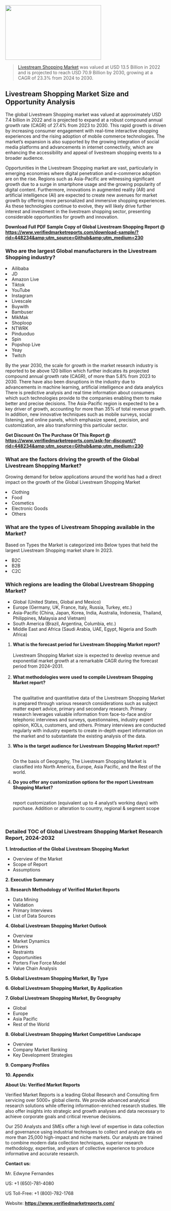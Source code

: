<img src="https://ffe5etoiles.com/wp-content/uploads/2024/12/MST1-300x171.png" alt="" width="300" height="171" class="alignnone size-medium wp-image-20088" /><blockquote><p><p><a href="https://www.verifiedmarketreports.com/download-sample/?rid=448234&utm_source=Github&utm_medium=230" target="_blank">Livestream Shopping Market</a> was valued at USD 13.5 Billion in 2022 and is projected to reach USD 70.9 Billion by 2030, growing at a CAGR of 23.3% from 2024 to 2030.</p></blockquote><p><h2>Livestream Shopping Market Size and Opportunity Analysis</h2><p>The global Livestream Shopping market was valued at approximately USD 7.4 billion in 2022 and is projected to expand at a robust compound annual growth rate (CAGR) of 27.4% from 2023 to 2030. This rapid growth is driven by increasing consumer engagement with real-time interactive shopping experiences and the rising adoption of mobile commerce technologies. The market’s expansion is also supported by the growing integration of social media platforms and advancements in internet connectivity, which are enhancing the accessibility and appeal of livestream shopping events to a broader audience.</p><p>Opportunities in the Livestream Shopping market are vast, particularly in emerging economies where digital penetration and e-commerce adoption are on the rise. Regions such as Asia-Pacific are witnessing significant growth due to a surge in smartphone usage and the growing popularity of digital content. Furthermore, innovations in augmented reality (AR) and artificial intelligence (AI) are expected to create new avenues for market growth by offering more personalized and immersive shopping experiences. As these technologies continue to evolve, they will likely drive further interest and investment in the livestream shopping sector, presenting considerable opportunities for growth and innovation.</p></p><p class=""><strong>Download Full PDF Sample Copy of Global Livestream Shopping Report @ <a href="https://www.verifiedmarketreports.com/download-sample/?rid=448234&amp;utm_source=Github&amp;utm_medium=230" target="_blank">https://www.verifiedmarketreports.com/download-sample/?rid=448234&amp;utm_source=Github&amp;utm_medium=230</a></strong></p><h3 id="" class="">Who are the largest Global manufacturers in the Livestream Shopping industry?</h3><p><li>Ailibaba</li><li> JD</li><li> Amazon Live</li><li> Tiktok</li><li> YouTube</li><li> Instagram</li><li> Livescale</li><li> Buywith</li><li> Bambuser</li><li> MikMak</li><li> Shoploop</li><li> NTWRK</li><li> Pinduoduo</li><li> Spin</li><li> Popshop Live</li><li> Yeay</li><li> Twitch</li></p><div class=""><div class="" dir="" data-message-author-role="" data-message-id="" data-message-model-slug=""><div class=""><div class=""><div class=""><div class="" dir="" data-message-author-role="" data-message-id="" data-message-model-slug=""><div class=""><div class=""><p>By the year 2030, the scale for growth in the market research industry is reported to be above 120 billion which further indicates its projected compound annual growth rate (CAGR), of more than 5.8% from 2023 to 2030. There have also been disruptions in the industry due to advancements in machine learning, artificial intelligence and data analytics There is predictive analysis and real time information about consumers which such technologies provide to the companies enabling them to make better and precise decisions. The Asia-Pacific region is expected to be a key driver of growth, accounting for more than 35% of total revenue growth. In addition, new innovative techniques such as mobile surveys, social listening, and online panels, which emphasize speed, precision, and customization, are also transforming this particular sector.</p><p><strong>Get Discount On The Purchase Of This Report @&nbsp; <a href="https://www.verifiedmarketreports.com/ask-for-discount/?rid=448234&amp;utm_source=Github&amp;utm_medium=230" target="_blank">https://www.verifiedmarketreports.com/ask-for-discount/?rid=448234&amp;utm_source=Github&amp;utm_medium=230</a></strong></p></div></div></div></div></div></div></div></div><h3 id="" class="">What are the factors driving the growth of the Global Livestream Shopping Market?</h3><p id="" class="">Growing demand for below applications around the world has had a direct impact on the growth of the Global Livestream Shopping Market</p><p id="" class=""><li>Clothing</li><li> Food</li><li> Cosmetics</li><li> Electronic Goods</li><li> Others</li></p><h3 id="" class="">What are the types of Livestream Shopping available in the Market?</h3><p id="" class="">Based on Types the Market is categorized into Below types that held the largest Livestream Shopping market share In 2023.</p><p id="" class=""><li>B2C</li><li> B2B</li><li> C2C</li></p><h3 id="" class="">Which regions are leading the Global Livestream Shopping Market?</h3><ul><li>Global (United States, Global and Mexico)</li><li>Europe (Germany, UK, France, Italy, Russia, Turkey, etc.)</li><li>Asia-Pacific (China, Japan, Korea, India, Australia, Indonesia, Thailand, Philippines, Malaysia and Vietnam)</li><li>South America (Brazil, Argentina, Columbia, etc.)</li><li>Middle East and Africa (Saudi Arabia, UAE, Egypt, Nigeria and South Africa)</li></ul><p><ol><li><strong>What is the forecast period for Livestream Shopping Market report?<br /></strong><br /><span data-sheets-root="1" data-sheets-value="{&quot;1&quot;:2,&quot;2&quot;:&quot;XXXX size is expected to develop revenue and exponential market growth at a remarkable CAGR during the forecast period from 2024&ndash;2030.&quot;}" data-sheets-userformat="{&quot;2&quot;:12674,&quot;4&quot;:{&quot;1&quot;:2,&quot;2&quot;:16776960},&quot;10&quot;:2,&quot;11&quot;:0,&quot;15&quot;:&quot;Arial&quot;,&quot;16&quot;:12}">Livestream Shopping Market size is expected to develop revenue and exponential market growth at a remarkable CAGR during the forecast period from 2024&ndash;2031.</span><br /><br /></li><li><strong>What methodologies were used to compile Livestream Shopping Market report?<br /><br /></strong><p>The qualitative and quantitative data of the&nbsp;Livestream Shopping Market is prepared through various research considerations such as subject matter expert advice, primary and secondary research. Primary research leverages valuable information from face-to-face and/or telephonic interviews and surveys, questionnaires, industry expert opinion, KOLs, customers, and others. Primary interviews are conducted regularly with industry experts to create in-depth expert information on the market and to substantiate the existing analysis of the data.&nbsp;</p></li><li><strong>Who is the target audience for Livestream Shopping Market report?<br /><br /></strong><p>On the basis of Geography, The&nbsp;Livestream Shopping Market is classified into North America, Europe, Asia Pacific, and the Rest of the world.</p></li><li><strong>Do you offer any customization options for the report Livestream Shopping Market?<br /><br /></strong><p>report customization (equivalent up to 4 analyst&rsquo;s working days) with purchase. Addition or alteration to country, regional &amp; segment scope</p><p>&nbsp;</p></li></ol></p><h3 id="" class="">Detailed TOC of Global Livestream Shopping Market Research Report, 2024-2032</h3><p id="" class=""><strong>1. Introduction of the Global Livestream Shopping Market</strong></p><ul><li>Overview of the Market</li><li>Scope of Report</li><li>Assumptions</li></ul><p id="" class=""><strong>2. Executive Summary</strong></p><p id="" class=""><strong>3. Research Methodology of&nbsp;Verified Market Reports</strong></p><ul><li>Data Mining</li><li>Validation</li><li>Primary Interviews</li><li>List of Data Sources</li></ul><p id="" class=""><strong>4. Global Livestream Shopping Market Outlook</strong></p><ul><li>Overview</li><li>Market Dynamics</li><li>Drivers</li><li>Restraints</li><li>Opportunities</li><li>Porters Five Force Model</li><li>Value Chain Analysis</li></ul><p id="" class=""><strong>5. Global Livestream Shopping Market, By&nbsp;Type</strong></p><p id="" class=""><strong>6. Global Livestream Shopping Market, By Application</strong></p><p id="" class=""><strong>7. Global Livestream Shopping Market, By Geography</strong></p><ul><li>Global</li><li>Europe</li><li>Asia Pacific</li><li>Rest of the World</li></ul><p id="" class=""><strong>8. Global Livestream Shopping Market Competitive Landscape</strong></p><ul><li>Overview</li><li>Company Market Ranking</li><li>Key Development Strategies</li></ul><p id="" class=""><strong>9. Company Profiles</strong></p><p id="" class=""><strong>10. Appendix</strong></p><p id="" class=""><strong>About Us: Verified Market Reports</strong></p><p id="" class="">Verified Market Reports is a leading Global Research and Consulting firm servicing over 5000+ global clients. We provide advanced analytical research solutions while offering information-enriched research studies. We also offer insights into strategic and growth analyses and data necessary to achieve corporate goals and critical revenue decisions.</p><p id="" class="">Our 250 Analysts and SMEs offer a high level of expertise in data collection and governance using industrial techniques to collect and analyze data on more than 25,000 high-impact and niche markets. Our analysts are trained to combine modern data collection techniques, superior research methodology, expertise, and years of collective experience to produce informative and accurate research.</p><p id="" class=""><strong>Contact us:</strong></p><p id="" class="">Mr. Edwyne Fernandes</p><p id="" class="">US: +1 (650)-781-4080</p><p id="" class="">US Toll-Free: +1 (800)-782-1768</p><p id="" class="">Website: <a target="" data-test-app-aware-link=""><strong>https://www.verifiedmarketreports.com/</strong></a></p>
